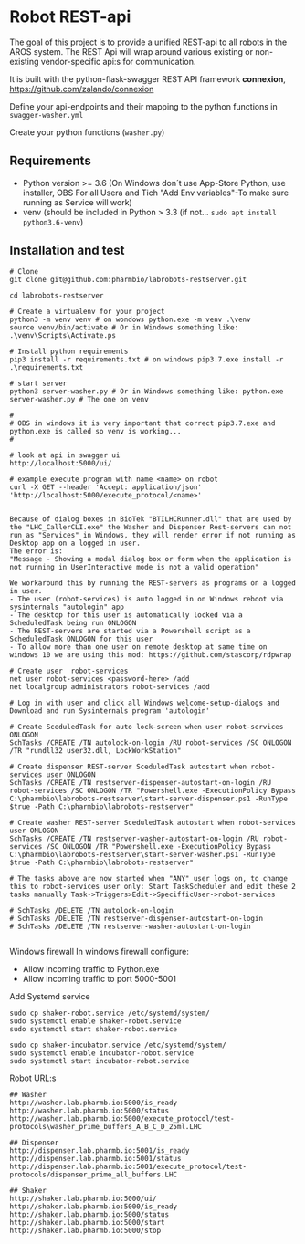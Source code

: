 # Robot REST-api
The goal of this project is to provide a unified REST-api to all robots in the AROS system. The REST Api will wrap around various existing or non-existing vendor-specific api:s for communication.

It is built with the python-flask-swagger REST API framework **connexion**, https://github.com/zalando/connexion

Define your api-endpoints and their mapping to the python functions in `swagger-washer.yml`

Create your python functions (`washer.py`)

## Requirements
- Python version >= 3.6 (On Windows don´t use App-Store Python, use installer, OBS For all Usera and Tich "Add Env variables"-To make sure running as Service will work)
- venv (should be included in Python > 3.3 (if not... `sudo apt install python3.6-venv`)

## Installation and test
```
# Clone
git clone git@github.com:pharmbio/labrobots-restserver.git

cd labrobots-restserver

# Create a virtualenv for your project
python3 -m venv venv # on wondows python.exe -m venv .\venv
source venv/bin/activate # Or in Windows something like: .\venv\Scripts\Activate.ps

# Install python requirements
pip3 install -r requirements.txt # on windows pip3.7.exe install -r .\requirements.txt

# start server
python3 server-washer.py # Or in Windows something like: python.exe server-washer.py # The one on venv

#
# OBS in windows it is very important that correct pip3.7.exe and python.exe is called so venv is working...
#

# look at api in swagger ui
http://localhost:5000/ui/

# example execute program with name <name> on robot
curl -X GET --header 'Accept: application/json' 'http://localhost:5000/execute_protocol/<name>' 


Because of dialog boxes in BioTek "BTILHCRunner.dll" that are used by the "LHC_CallerCLI.exe" the Washer and Dispenser Rest-servers can not run as "Services" in Windows, they will render error if not running as Desktop app on a logged in user.
The error is:
"Message - Showing a modal dialog box or form when the application is not running in UserInteractive mode is not a valid operation"

We workaround this by running the REST-servers as programs on a logged in user.
- The user (robot-services) is auto logged in on Windows reboot via sysinternals "autologin" app
- The desktop for this user is automatically locked via a ScheduledTask being run ONLOGON
- The REST-servers are started via a Powershell script as a ScheduledTask ONLOGON for this user
- To allow more than one user on remote desktop at same time on windows 10 we are using this mod: https://github.com/stascorp/rdpwrap

# Create user  robot-services
net user robot-services <password-here> /add
net localgroup administrators robot-services /add

# Log in with user and click all Windows welcome-setup-dialogs and Download and run Sysinternals program 'autologin'

# Create SceduledTask for auto lock-screen when user robot-services ONLOGON
SchTasks /CREATE /TN autolock-on-login /RU robot-services /SC ONLOGON /TR "rundll32 user32.dll, LockWorkStation"

# Create dispenser REST-server SceduledTask autostart when robot-services user ONLOGON
SchTasks /CREATE /TN restserver-dispenser-autostart-on-login /RU robot-services /SC ONLOGON /TR "Powershell.exe -ExecutionPolicy Bypass C:\pharmbio\labrobots-restserver\start-server-dispenser.ps1 -RunType $true -Path C:\pharmbio\labrobots-restserver"

# Create washer REST-server SceduledTask autostart when robot-services user ONLOGON
SchTasks /CREATE /TN restserver-washer-autostart-on-login /RU robot-services /SC ONLOGON /TR "Powershell.exe -ExecutionPolicy Bypass C:\pharmbio\labrobots-restserver\start-server-washer.ps1 -RunType $true -Path C:\pharmbio\labrobots-restserver"

# The tasks above are now started when "ANY" user logs on, to change this to robot-services user only: Start TaskScheduler and edit these 2 tasks manually Task->Triggers>Edit->SpecifficUser->robot-services

# SchTasks /DELETE /TN autolock-on-login
# SchTasks /DELETE /TN restserver-dispenser-autostart-on-login
# SchTasks /DELETE /TN restserver-washer-autostart-on-login
 
```
Windows firewall
In windows firewall configure:
- Allow incoming traffic to Python.exe
- Allow incoming traffic to port 5000-5001 


Add Systemd service
```
sudo cp shaker-robot.service /etc/systemd/system/
sudo systemctl enable shaker-robot.service 
sudo systemctl start shaker-robot.service 

sudo cp shaker-incubator.service /etc/systemd/system/
sudo systemctl enable incubator-robot.service 
sudo systemctl start incubator-robot.service 
```

Robot URL:s
```
## Washer
http://washer.lab.pharmb.io:5000/is_ready
http://washer.lab.pharmb.io:5000/status
http://washer.lab.pharmb.io:5000/execute_protocol/test-protocols\washer_prime_buffers_A_B_C_D_25ml.LHC

## Dispenser
http://dispenser.lab.pharmb.io:5001/is_ready
http://dispenser.lab.pharmb.io:5001/status
http://dispenser.lab.pharmb.io:5001/execute_protocol/test-protocols/dispenser_prime_all_buffers.LHC

## Shaker
http://shaker.lab.pharmb.io:5000/ui/
http://shaker.lab.pharmb.io:5000/is_ready
http://shaker.lab.pharmb.io:5000/status
http://shaker.lab.pharmb.io:5000/start
http://shaker.lab.pharmb.io:5000/stop

```



